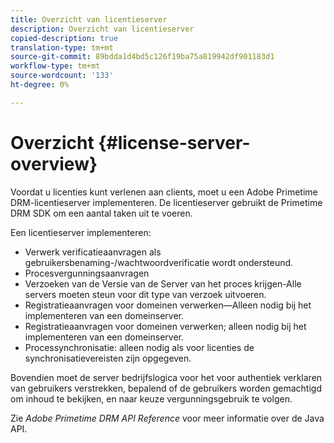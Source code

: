 ```yaml
---
title: Overzicht van licentieserver
description: Overzicht van licentieserver
copied-description: true
translation-type: tm+mt
source-git-commit: 89bdda1d4bd5c126f19ba75a819942df901183d1
workflow-type: tm+mt
source-wordcount: '133'
ht-degree: 0%

---
```



# Overzicht {#license-server-overview}

Voordat u licenties kunt verlenen aan clients, moet u een Adobe Primetime DRM-licentieserver implementeren. De licentieserver gebruikt de Primetime DRM SDK om een aantal taken uit te voeren.

Een licentieserver implementeren:

* Verwerk verificatieaanvragen als gebruikersbenaming-/wachtwoordverificatie wordt ondersteund.
* Procesvergunningsaanvragen
* Verzoeken van de Versie van de Server van het proces krijgen-Alle servers moeten steun voor dit type van verzoek uitvoeren.
* Registratieaanvragen voor domeinen verwerken—Alleen nodig bij het implementeren van een domeinserver.
* Registratieaanvragen voor domeinen verwerken; alleen nodig bij het implementeren van een domeinserver.
* Processynchronisatie: alleen nodig als voor licenties de synchronisatievereisten zijn opgegeven.

Bovendien moet de server bedrijfslogica voor het voor authentiek verklaren van gebruikers verstrekken, bepalend of de gebruikers worden gemachtigd om inhoud te bekijken, en naar keuze vergunningsgebruik te volgen.

Zie *Adobe Primetime DRM API Reference* voor meer informatie over de Java API.
